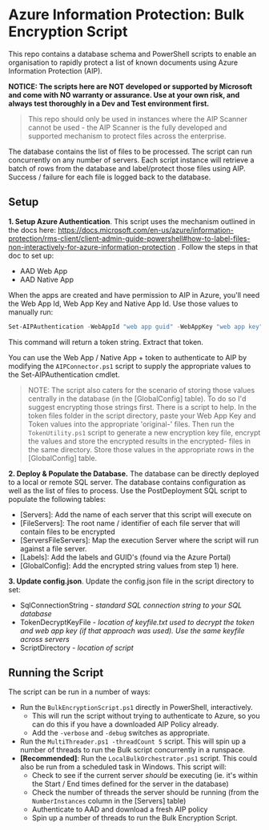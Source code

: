 # Azure Information Protection: Bulk Encryption Script
This repo contains a database schema and PowerShell scripts to enable an organisation to rapidly protect a list of known documents using Azure Information Protection (AIP).

**NOTICE: The scripts here are NOT developed or supported by Microsoft and come with NO warranty or assurance. Use at your own risk, and always test thoroughly in a Dev and Test environment first.**

>This repo should only be used in instances where the AIP Scanner cannot be used - the AIP Scanner is the fully developed and supported mechanism to protect files across the enterprise.

The database contains the list of files to be processed. The script can run concurrently on any number of servers. Each script instance will retrieve a batch of rows from the database and label/protect those files using AIP.  Success / failure for each file is logged back to the database. 

## Setup
**1. Setup Azure Authentication**. This script uses the mechanism outlined in the docs here: https://docs.microsoft.com/en-us/azure/information-protection/rms-client/client-admin-guide-powershell#how-to-label-files-non-interactively-for-azure-information-protection . Follow the steps in that doc to set up:
- AAD Web App
- AAD Native App

When the apps are created and have permission to AIP in Azure, you'll need the Web App Id, Web App Key and Native App Id. Use those values to manually run:
```PowerShell
Set-AIPAuthentication -WebAppId "web app guid" -WebAppKey "web app key" -NativeAppId "native app guid"
```
This command will return a token string. Extract that token. 

You can use the Web App / Native App + token to authenticate to AIP by modifying the ```AIPConnector.ps1``` script to supply the appropriate values to the Set-AIPAuthentication cmdlet.

> NOTE: The script also caters for the scenario of storing those values centrally in the database (in the [GlobalConfig] table). To do so I'd suggest encrypting those strings first. There is a script to help. In the token files folder in the script directory, paste your Web App Key and Token values into the appropriate 'original-' files. Then run the ```TokenUtility.ps1``` script to generate a new encryption key file, encrypt the values and store the encrypted results in the encrypted- files in the same directory. Store those values in the appropriate rows in the [GlobalConfig] table.

**2. Deploy & Populate the Database.**
The database can be directly deployed to a local or remote SQL server. The database contains configuration as well as the list of files to process. Use the PostDeployment SQL script to populate the following tables:
- [Servers]: Add the name of each server that this script will execute on
- [FileServers]: The root name / identifier of each file server that will contain files to be encrypted
- [ServersFileServers]: Map the execution Server where the script will run against a file server. 
- [Labels]: Add the labels and GUID's (found via the Azure Portal) 
- [GlobalConfig]: Add the encrypted string values from step 1) here.

**3. Update config.json**. Update the config.json file in the script directory to set:
- SqlConnectionString - *standard SQL connection string to your SQL database*
- TokenDecryptKeyFile - *location of keyfile.txt used to decrypt the token and web app key (if that approach was used). Use the same keyfile across servers*
- ScriptDirectory - *location of script*

## Running the Script
The script can be run in a number of ways:
- Run the ```BulkEncryptionScript.ps1``` directly in PowerShell, interactively.
  - This will run the script without trying to authenticate to Azure, so you can do this if you have a downloaded AIP Policy already.
  - Add the ```-verbose``` and ```-debug``` switches as appropriate.
- Run the ```MultiThreader.ps1 -threadCount 5``` script. This will spin up a number of threads to run the Bulk script concurrently in a runspace.
- **[Recommended]**: Run the ```LocalBulkOrchestrator.ps1``` script. This could also be run from a scheduled task in Windows. This script will:
  - Check to see if the current server *should* be executing (ie. it's within the Start / End times defined for the server in the database)
  - Check the number of threads the server should be running (from the ```NumberInstances``` column in the [Servers] table)
  - Authenticate to AAD and download a fresh AIP policy
  - Spin up a number of threads to run the Bulk Encryption Script.